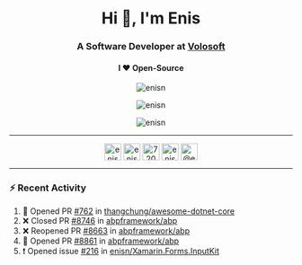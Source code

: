 <h1 align="center">Hi 👋, I'm Enis</h1>
<h3 align="center">A Software Developer at <a href="/volosoft">Volosoft</a></h3>

<h4 align="center"> I ❤ Open-Source</h4>

<p align="center"> <img src="https://komarev.com/ghpvc/?username=enisn" alt="enisn" /> </p>

<p align="center">
<img src="https://github-readme-stats.vercel.app/api/top-langs/?username=enisn&layout=compact" alt="enisn" />
</p>

<p align="center">
<img src="https://github-readme-stats.vercel.app/api?username=enisn&show_icons=true" alt="enisn" />
</p>

<hr />

<p align="center">
<a href="https://dev.to/enisn" target="blank"><img align="center" src="https://cdn.jsdelivr.net/npm/simple-icons@3.0.1/icons/dev-dot-to.svg" alt="enisn" height="30" width="30" /></a>
<a href="https://twitter.com/enisnecipoglu" target="blank"><img align="center" src="https://cdn.jsdelivr.net/npm/simple-icons@3.0.1/icons/twitter.svg" alt="enisnecipoglu" height="30" width="30" /></a>
<a href="https://stackoverflow.com/users/7200126" target="blank"><img align="center" src="https://cdn.jsdelivr.net/npm/simple-icons@3.0.1/icons/stackoverflow.svg" alt="7200126" height="30" width="30" /></a>
<a href="https://instagram.com/enisnecipoglu" target="blank"><img align="center" src="https://cdn.jsdelivr.net/npm/simple-icons@3.0.1/icons/instagram.svg" alt="enisnecipoglu" height="30" width="30" /></a>
<a href="https://medium.com/@enis.necipoglu" target="blank"><img align="center" src="https://cdn.jsdelivr.net/npm/simple-icons@3.0.1/icons/medium.svg" alt="@enis.necipoglu" height="30" width="30" /></a>
</p>

<hr />

### :zap: Recent Activity

<!--START_SECTION:activity-->
1. 💪 Opened PR [#762](https://github.com/thangchung/awesome-dotnet-core/pull/762) in [thangchung/awesome-dotnet-core](https://github.com/thangchung/awesome-dotnet-core)
2. ❌ Closed PR [#8746](https://github.com/abpframework/abp/pull/8746) in [abpframework/abp](https://github.com/abpframework/abp)
3. ❌ Reopened PR [#8663](https://github.com/abpframework/abp/pull/8663) in [abpframework/abp](https://github.com/abpframework/abp)
4. 💪 Opened PR [#8861](https://github.com/abpframework/abp/pull/8861) in [abpframework/abp](https://github.com/abpframework/abp)
5. ❗️ Opened issue [#216](https://github.com/enisn/Xamarin.Forms.InputKit/issues/216) in [enisn/Xamarin.Forms.InputKit](https://github.com/enisn/Xamarin.Forms.InputKit)
<!--END_SECTION:activity-->
